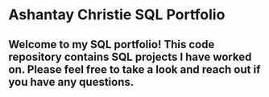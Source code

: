 # Ashantay Christie SQL Portfolio 
## Welcome to my SQL portfolio! This code repository contains SQL projects I have worked on. Please feel free to take a look and reach out if you have any questions.
